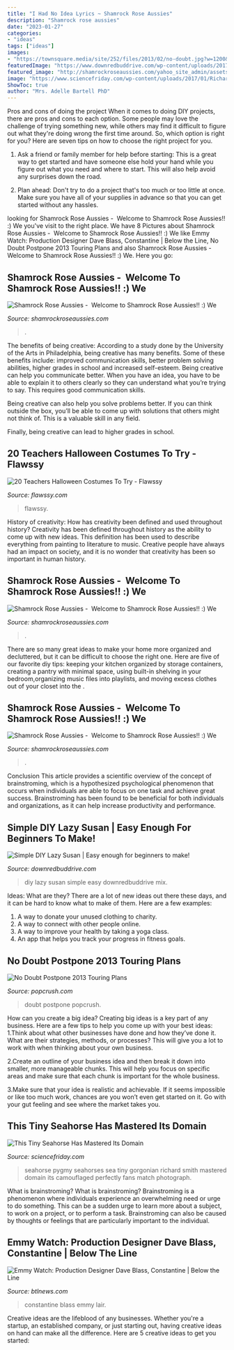 ```yaml
---
title: "I Had No Idea Lyrics ~ Shamrock Rose Aussies"
description: "Shamrock rose aussies"
date: "2023-01-27"
categories:
- "ideas"
tags: ["ideas"]
images:
- "https://townsquare.media/site/252/files/2013/02/no-doubt.jpg?w=1200&amp;h=0&amp;zc=1&amp;s=0&amp;a=t&amp;q=89"
featuredImage: "https://www.downredbuddrive.com/wp-content/uploads/2017/03/simple-diy-lazy-susan-pinterest.png"
featured_image: "http://shamrockroseaussies.com/yahoo_site_admin/assets/images/DSC_0756.10500148_std.jpg"
image: "https://www.sciencefriday.com/wp-content/uploads/2017/01/Richard.Smith_Pygmy.Seahorse_01.jpg"
ShowToc: true
author: "Mrs. Adelle Bartell PhD"
---
```



Pros and cons of doing the project
When it comes to doing DIY projects, there are pros and cons to each option. Some people may love the challenge of trying something new, while others may find it difficult to figure out what they're doing wrong the first time around.  So, which option is right for you? Here are seven tips on how to choose the right project for you.
1) Ask a friend or family member for help before starting: This is a great way to get started and have someone else hold your hand while you figure out what you need and where to start. This will also help avoid any surprises down the road.

2) Plan ahead: Don't try to do a project that's too much or too little at once. Make sure you have all of your supplies in advance so that you can get started without any hassles.

	

		
looking for Shamrock Rose Aussies - ﻿﻿﻿ Welcome to Shamrock Rose Aussies!! :) We you've visit to the right place. We have 8 Pictures about Shamrock Rose Aussies - ﻿﻿﻿ Welcome to Shamrock Rose Aussies!! :) We like Emmy Watch: Production Designer Dave Blass, Constantine | Below the Line, No Doubt Postpone 2013 Touring Plans and also Shamrock Rose Aussies - ﻿﻿﻿ Welcome to Shamrock Rose Aussies!! :) We. Here you go:
		
    
## Shamrock Rose Aussies - ﻿﻿﻿ Welcome To Shamrock Rose Aussies!! :) We

<img loading=lazy src="http://shamrockroseaussies.com/yahoo_site_admin/assets/images/DSC_0289.7601929_std.JPG" onerror="this.onerror=null;this.src='https://tse4.mm.bing.net/th?id=OIP.Sr4DDFMHx1Ys-6NnKNcwfwHaFy&amp;pid=15.1';" alt="Shamrock Rose Aussies - ﻿﻿﻿ Welcome to Shamrock Rose Aussies!! :) We">

_Source: shamrockroseaussies.com_

>. 

	

The benefits of being creative:
According to a study done by the University of the Arts in Philadelphia, being creative has many benefits. Some of these benefits include: improved communication skills, better problem solving abilities, higher grades in school and increased self-esteem.
Being creative can help you communicate better. When you have an idea, you have to be able to explain it to others clearly so they can understand what you’re trying to say. This requires good communication skills.

Being creative can also help you solve problems better. If you can think outside the box, you’ll be able to come up with solutions that others might not think of. This is a valuable skill in any field.

Finally, being creative can lead to higher grades in school.

    
## 20 Teachers Halloween Costumes To Try - Flawssy

<img loading=lazy src="https://www.flawssy.com/wp-content/uploads/2016/05/Teacher-Halloween-Costume.jpg" onerror="this.onerror=null;this.src='https://tse3.mm.bing.net/th?id=OIP.MdkBvkVq9yCm5VzICEeVwgHaNM&amp;pid=15.1';" alt="20 Teachers Halloween Costumes To Try - Flawssy">

_Source: flawssy.com_

>flawssy. 

	

History of creativity: How has creativity been defined and used throughout history?
Creativity has been defined throughout history as the ability to come up with new ideas. This definition has been used to describe everything from painting to literature to music. Creative people have always had an impact on society, and it is no wonder that creativity has been so important in human history.

    
## Shamrock Rose Aussies - ﻿﻿﻿ Welcome To Shamrock Rose Aussies!! :) We

<img loading=lazy src="http://shamrockroseaussies.com/yahoo_site_admin/assets/images/DSC_0756.10500148_std.jpg" onerror="this.onerror=null;this.src='https://tse1.mm.bing.net/th?id=OIP.GbFGas-ayDWMUd_9vgedSwHaGO&amp;pid=15.1';" alt="Shamrock Rose Aussies - ﻿﻿﻿ Welcome to Shamrock Rose Aussies!! :) We">

_Source: shamrockroseaussies.com_

>. 

	

There are so many great ideas to make your home more organized and decluttered, but it can be difficult to choose the right one. Here are five of our favorite diy tips: keeping your kitchen organized by storage containers, creating a pantry with minimal space, using built-in shelving in your bedroom,organizing music files into playlists, and moving excess clothes out of your closet into the .

    
## Shamrock Rose Aussies - ﻿﻿﻿ Welcome To Shamrock Rose Aussies!! :) We

<img loading=lazy src="http://shamrockroseaussies.com/yahoo_site_admin/assets/images/DSC_0212.114215045_std.jpg" onerror="this.onerror=null;this.src='https://tse1.mm.bing.net/th?id=OIP.P4URlUyjIOC8xNCAxF-BsgHaFR&amp;pid=15.1';" alt="Shamrock Rose Aussies - ﻿﻿﻿ Welcome to Shamrock Rose Aussies!! :) We">

_Source: shamrockroseaussies.com_

>. 

	

Conclusion
This article provides a scientific overview of the concept of brainstroming, which is a hypothesized psychological phenomenon that occurs when individuals are able to focus on one task and achieve great success. Brainstroming has been found to be beneficial for both individuals and organizations, as it can help increase productivity and performance.

    
## Simple DIY Lazy Susan | Easy Enough For Beginners To Make!

<img loading=lazy src="https://www.downredbuddrive.com/wp-content/uploads/2017/03/simple-diy-lazy-susan-pinterest.png" onerror="this.onerror=null;this.src='https://tse3.mm.bing.net/th?id=OIP.bWYg-PyywmzgPcd5ydxctwHaL2&amp;pid=15.1';" alt="Simple DIY Lazy Susan | Easy enough for beginners to make!">

_Source: downredbuddrive.com_

>diy lazy susan simple easy downredbuddrive mix. 

	

Ideas: What are they?
There are a lot of new ideas out there these days, and it can be hard to know what to make of them. Here are a few examples:
1. A way to donate your unused clothing to charity.
2. A way to connect with other people online.
3. A way to improve your health by taking a yoga class.
4. An app that helps you track your progress in fitness goals.

    
## No Doubt Postpone 2013 Touring Plans

<img loading=lazy src="https://townsquare.media/site/252/files/2013/02/no-doubt.jpg?w=1200&amp;h=0&amp;zc=1&amp;s=0&amp;a=t&amp;q=89" onerror="this.onerror=null;this.src='https://tse3.mm.bing.net/th?id=OIP.ASVANApoVj96kHhe-MO24gHaE8&amp;pid=15.1';" alt="No Doubt Postpone 2013 Touring Plans">

_Source: popcrush.com_

>doubt postpone popcrush. 

	

How can you create a big idea?
Creating big ideas is a key part of any business. Here are a few tips to help you come up with your best ideas:
1.Think about what other businesses have done and how they’ve done it. What are their strategies, methods, or processes? This will give you a lot to work with when thinking about your own business.

2.Create an outline of your business idea and then break it down into smaller, more manageable chunks. This will help you focus on specific areas and make sure that each chunk is important for the whole business.

3.Make sure that your idea is realistic and achievable. If it seems impossible or like too much work, chances are you won’t even get started on it. Go with your gut feeling and see where the market takes you.


    
## This Tiny Seahorse Has Mastered Its Domain

<img loading=lazy src="https://www.sciencefriday.com/wp-content/uploads/2017/01/Richard.Smith_Pygmy.Seahorse_01.jpg" onerror="this.onerror=null;this.src='https://tse3.mm.bing.net/th?id=OIP.CrsNMBmT_AC4fHRimFs1YQHaLJ&amp;pid=15.1';" alt="This Tiny Seahorse Has Mastered Its Domain">

_Source: sciencefriday.com_

>seahorse pygmy seahorses sea tiny gorgonian richard smith mastered domain its camouflaged perfectly fans match photograph. 

	

What is brainstroming?
What is brainstroming? Brainstroming is a phenomenon where individuals experience an overwhelming need or urge to do something. This can be a sudden urge to learn more about a subject, to work on a project, or to perform a task. Brainstroming can also be caused by thoughts or feelings that are particularly important to the individual.

    
## Emmy Watch: Production Designer Dave Blass, Constantine | Below The Line

<img loading=lazy src="https://www.btlnews.com/wp-content/uploads/2015/08/LR-Millhouse.jpg" onerror="this.onerror=null;this.src='https://tse3.mm.bing.net/th?id=OIP.vq5FhwNu1NmxuS7N8tGWDQHaE8&amp;pid=15.1';" alt="Emmy Watch: Production Designer Dave Blass, Constantine | Below the Line">

_Source: btlnews.com_

>constantine blass emmy lair. 

	

Creative ideas are the lifeblood of any businesses. Whether you're a startup, an established company, or just starting out, having creative ideas on hand can make all the difference. Here are 5 creative ideas to get you started: 

